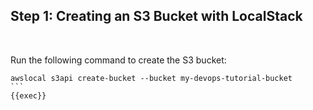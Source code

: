 ## Step 1: Creating an S3 Bucket with LocalStack

<br>

Run the following command to create the S3 bucket:

````
awslocal s3api create-bucket --bucket my-devops-tutorial-bucket
```
{{exec}}
